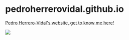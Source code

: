 # pedroherrerovidal.github.io
[Pedro Herrero-Vidal's website, get to know me here!](https://pedroherrerovidal.github.io/)

[![](../assets/images/github.png)](https://pedroherrerovidal.github.io/)
